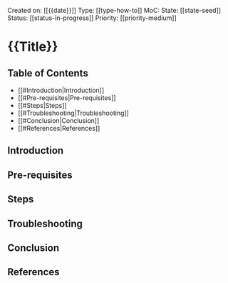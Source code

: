 Created on: [[{{date}}]] 
Type: [[type-how-to]]
MoC: 
State: [[state-seed]]
Status: [[status-in-progress]]
Priority: [[priority-medium]]
# {{Title}}

## Table of Contents

- [[#Introduction|Introduction]]
- [[#Pre-requisites|Pre-requisites]]
- [[#Steps|Steps]]
- [[#Troubleshooting|Troubleshooting]]
- [[#Conclusion|Conclusion]]
- [[#References|References]]

## Introduction


## Pre-requisites


## Steps


## Troubleshooting


## Conclusion


## References